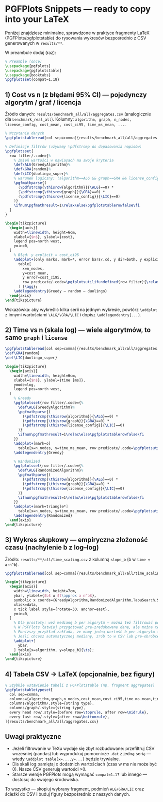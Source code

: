# PGFPlots Snippets — ready to copy into your LaTeX

Poniżej znajdziesz minimalne, sprawdzone w praktyce fragmenty LaTeX (PGFPlots/pgfplotstable) do rysowania wykresów bezpośrednio z CSV generowanych w `results/**`.

W preambule dodaj (raz):

```tex
% Preamble (once)
\usepackage{pgfplots}
\usepackage{pgfplotstable}
\usepackage{booktabs}
\pgfplotsset{compat=1.18}
```

## 1) Cost vs n (z błędami 95% CI) — pojedynczy algorytm / graf / licencja

Źródło danych: `results/benchmark_all/all/aggregates.csv` (analogicznie dla `benchmark_real_all`).
Kolumny: `algorithm, graph, n_nodes, license_config, cost_mean, cost_ci95, time_ms_mean, ...`.

```tex
% Wczytanie danych
\pgfplotstableread[col sep=comma]{results/benchmark_all/all/aggregates.csv}\agg

% Definicje filtrów (używamy \pdfstrcmp do dopasowania napisów)
\pgfplotsset{
  row filter/.code={%
    % Zmień wartości w nawiasach na swoje kryteria
    \def\ALG{GreedyAlgorithm}%
    \def\GRA{random}%
    \def\LIC{duolingo_super}%
    % warunek logiczny: (algorithm==ALG && graph==GRA && license_config==LIC)
    \pgfmathparse{(
      (\pdfstrcmp{\thisrow{algorithm}}{\ALG}==0) *
      (\pdfstrcmp{\thisrow{graph}}{\GRA}==0) *
      (\pdfstrcmp{\thisrow{license_config}}{\LIC}==0)
    )}
    \ifnum\pgfmathresult=1\relax\else\pgfplotstablerowfalse\fi
  }
}

\begin{tikzpicture}
  \begin{axis}[
    width=\linewidth, height=6cm,
    xlabel={$n$}, ylabel={cost},
    legend pos=north west,
    ymin=0,
  ]
    % Błąd: y explicit = cost_ci95
    \addplot+[only marks, mark=*, error bars/.cd, y dir=both, y explicit]
      table[
        x=n_nodes,
        y=cost_mean,
        y error=cost_ci95,
        row predicate/.code=\pgfplotsutilifundefined{row filter}{\relax}{\pgfkeysalso{/pgfplots/row filter}}%
      ] {\agg};
    \addlegendentry{Greedy — random — duolingo}
  \end{axis}
\end{tikzpicture}
```

Wskazówka: aby wykreślić kilka serii na jednym wykresie, powtórz `\addplot` z innymi wartościami `\ALG/\GRA/\LIC` i dopisz `\addlegendentry{...}`.

## 2) Time vs n (skala log) — wiele algorytmów, to samo `graph` i `license`

```tex
\pgfplotstableread[col sep=comma]{results/benchmark_all/all/aggregates.csv}\agg
\def\GRA{random}
\def\LIC{duolingo_super}

\begin{tikzpicture}
  \begin{axis}[
    width=\linewidth, height=6cm,
    xlabel={$n$}, ylabel={time [ms]},
    ymode=log,
    legend pos=north west,
  ]
    % Greedy
    \pgfplotsset{row filter/.code={%
      \def\ALG{GreedyAlgorithm}%
      \pgfmathparse{(
        (\pdfstrcmp{\thisrow{algorithm}}{\ALG}==0) *
        (\pdfstrcmp{\thisrow{graph}}{\GRA}==0) *
        (\pdfstrcmp{\thisrow{license_config}}{\LIC}==0)
      )}
      \ifnum\pgfmathresult=1\relax\else\pgfplotstablerowfalse\fi
    }}
    \addplot+[mark=o]
      table[x=n_nodes, y=time_ms_mean, row predicate/.code=\pgfplotsutilifundefined{row filter}{\relax}{\pgfkeysalso{/pgfplots/row filter}}]{\agg};
    \addlegendentry{Greedy}

    % Randomized
    \pgfplotsset{row filter/.code={%
      \def\ALG{RandomizedAlgorithm}%
      \pgfmathparse{(
        (\pdfstrcmp{\thisrow{algorithm}}{\ALG}==0) *
        (\pdfstrcmp{\thisrow{graph}}{\GRA}==0) *
        (\pdfstrcmp{\thisrow{license_config}}{\LIC}==0)
      )}
      \ifnum\pgfmathresult=1\relax\else\pgfplotstablerowfalse\fi
    }}
    \addplot+[mark=triangle*]
      table[x=n_nodes, y=time_ms_mean, row predicate/.code=\pgfplotsutilifundefined{row filter}{\relax}{\pgfkeysalso{/pgfplots/row filter}}]{\agg};
    \addlegendentry{Randomized}
  \end{axis}
\end{tikzpicture}
```

## 3) Wykres słupkowy — empiryczna złożoność czasu (nachylenie b z log–log)

Źródło: `results/**/all/time_scaling.csv` z kolumną `slope_b` (b w `time ≈ a·n^b`).

```tex
\pgfplotstableread[col sep=comma]{results/benchmark_all/all/time_scaling.csv}\ts

\begin{tikzpicture}
  \begin{axis}[
    width=\linewidth, height=7cm,
    ybar, ylabel={$b$ w $t\approx a n^b$},
    symbolic x coords={GreedyAlgorithm,RandomizedAlgorithm,TabuSearch,SimulatedAnnealing,GeneticAlgorithm,AntColonyOptimization,ILPSolver,DominatingSetAlgorithm},
    xtick=data,
    x tick label style={rotate=30, anchor=east},
    ymin=0,
  ]
    % Dla prostoty: weź medianę b per algorytm – można też filtrować po graph/licence
    % W PGFPlots łatwiej przygotować pre‑zredukowane dane, ale można też dodać filtr podobny jak wyżej.
    % Poniższy przykład zakłada, że mamy jedną wartość b per algorytm (np. medianę).
    % Jeśli chcesz automatycznej mediany, zrób to w CSV lub pre‑obróbce.
    \addplot+[
      ybar,
    ] table[x=algorithm, y=slope_b]{\ts};
  \end{axis}
\end{tikzpicture}
```

## 4) Tabela CSV → LaTeX (opcjonalnie, bez figury)

```tex
% Szybkie wstawienie tabeli z PGFPlotstable (np. fragment aggregates)
\pgfplotstabletypeset[
  col sep=comma,
  columns={algorithm,graph,n_nodes,cost_mean,cost_ci95,time_ms_mean,time_ms_ci95},
  columns/algorithm/.style={string type},
  columns/graph/.style={string type},
  every head row/.style={before row=\toprule, after row=\midrule},
  every last row/.style={after row=\bottomrule},
]{results/benchmark_all/all/aggregates.csv}
```

## Uwagi praktyczne
- Jeżeli filtrowanie w TeXu wydaje się zbyt rozbudowane: przefiltruj CSV wcześniej (pandas) lub wyprodukuj pomocnicze `.dat` z jedną serią — wtedy `\addplot table[x=...,y=...]` będzie trywialne.
- Dla skali log pamiętaj o dodatnich wartościach (czas w ms nie może być 0). Nasze CSV generują wartości >0.
- Starsze wersje PGFPlots mogą wymagać `compat=1.17` lub innego — dostosuj do swojego środowiska.

To wszystko — skopiuj wybrany fragment, podmień `ALG/GRA/LIC` oraz ścieżki do CSV i buduj figury bezpośrednio z naszych danych.

